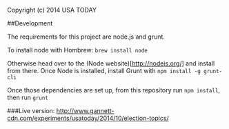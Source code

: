 Copyright (c) 2014 USA TODAY 

##Development

The requirements for this project are node.js and grunt. 

To install node with Hombrew:
`brew install node`

Otherwise head over to the (Node website)[http://nodejs.org/] and install from there.
Once Node is installed, install Grunt with
`npm install -g grunt-cli`

Once those dependencies are set up, from this repository run `npm install`, then run `grunt`


###Live version:
http://www.gannett-cdn.com/experiments/usatoday/2014/10/election-topics/

